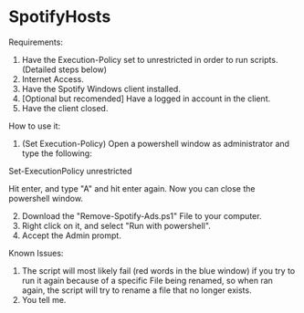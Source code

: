 # SpotifyHosts

Requirements: 

1. Have the Execution-Policy set to unrestricted in order to run scripts. (Detailed steps below)
2. Internet Access.
3. Have the Spotify Windows client installed.
4. [Optional but recomended] Have a logged in account in the client.
5. Have the client closed.

How to use it:

1. (Set Execution-Policy) Open a powershell window as administrator and type the following: 

  Set-ExecutionPolicy unrestricted

  Hit enter, and type "A" and hit enter again. Now you can close the powershell window.

2. Download the "Remove-Spotify-Ads.ps1" File to your computer.
3. Right click on it, and select "Run with powershell".
4. Accept the Admin prompt.

Known Issues:

1. The script will most likely fail (red words in the blue window) if you try to run it again because of a specific File being renamed, so when ran again, the script will try to rename a file that no longer exists.
2. You tell me.
